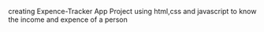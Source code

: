 creating Expence-Tracker App Project using html,css and javascript to know the income and expence of a person
